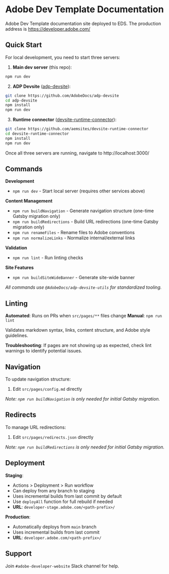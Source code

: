 # Adobe Dev Template Documentation

Adobe Dev Template  documentation site deployed to EDS.
The production address is https://developer.adobe.com/<path-prefix>

## Quick Start

For local development, you need to start three servers:

1. **Main dev server** (this repo):
```bash
npm run dev
```

2. **ADP Devsite** ([adp-devsite](https://github.com/AdobeDocs/adp-devsite)):
```bash
git clone https://github.com/AdobeDocs/adp-devsite
cd adp-devsite
npm install
npm run dev
```

3. **Runtime connector** ([devsite-runtime-connector](https://github.com/aemsites/devsite-runtime-connector)):
```bash
git clone https://github.com/aemsites/devsite-runtime-connector
cd devsite-runtime-connector
npm install
npm run dev
```

Once all three servers are running, navigate to http://localhost:3000/<pathPrefix>

## Commands

**Development**
- `npm run dev` - Start local server (requires other services above)

**Content Management**
- `npm run buildNavigation` - Generate navigation structure (one-time Gatsby migration only)
- `npm run buildRedirections` - Build URL redirections (one-time Gatsby migration only)
- `npm run renameFiles` - Rename files to Adobe conventions
- `npm run normalizeLinks` - Normalize internal/external links

**Validation**
- `npm run lint` - Run linting checks

**Site Features**
- `npm run buildSiteWideBanner` - Generate site-wide banner

*All commands use `@AdobeDocs/adp-devsite-utils` for standardized tooling.*

## Linting

**Automated**: Runs on PRs when `src/pages/**` files change
**Manual**: `npm run lint`

Validates markdown syntax, links, content structure, and Adobe style guidelines.

**Troubleshooting**: If pages are not showing up as expected, check lint warnings to identify potential issues.

## Navigation

To update navigation structure:
1. Edit `src/pages/config.md` directly

*Note: `npm run buildNavigation` is only needed for initial Gatsby migration.*

## Redirects

To manage URL redirections:
1. Edit `src/pages/redirects.json` directly

*Note: `npm run buildRedirections` is only needed for initial Gatsby migration.*

## Deployment

**Staging**: 
- Actions > Deployment > Run workflow
- Can deploy from any branch to staging
- Uses incremental builds from last commit by default
- Use `deployAll` function for full rebuild if needed
- **URL**: `developer-stage.adobe.com/<path-prefix>/`

**Production**: 
- Automatically deploys from `main` branch
- Uses incremental builds from last commit
- **URL**: `developer.adobe.com/<path-prefix>/`

## Support

Join `#adobe-developer-website` Slack channel for help.

